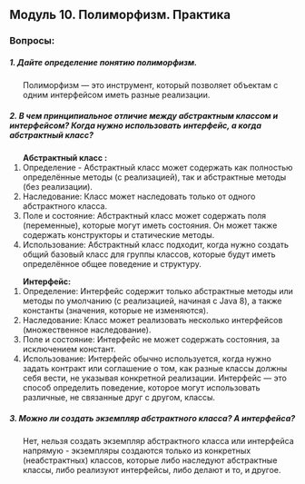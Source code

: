 <h2> Модуль 10. Полиморфизм. Практика </h2>
<h3> Вопросы:  </h3> 
<h5> 1. Дайте определение понятию полиморфизм. </h5>
<ol>
Полиморфизм —  это инструмент, который позволяет объектам с одним интерфейсом иметь разные реализации.
</ol>

<h5> 2. В чем принципиальное отличие между абстрактным классом и интерфейсом? Когда нужно использовать интерфейс, а когда абстрактный класс? </h5>
<ol>
<strong> Абстрактный класс : </strong>
<br>
<li> Определение  - Абстрактный класс может содержать как полностью определённые методы (с реализацией), так и абстрактные методы (без реализации). </li>
<li> Наследование: Класс может наследовать только от одного абстрактного класса. </li>
<li> Поле и состояние: Абстрактный класс может содержать поля (переменные), которые могут иметь состояния. Он может также содержать конструкторы и статические методы.</li>
<li> Использование: Абстрактный класс подходит, когда нужно создать общий базовый класс для группы классов, которые будут иметь определённое общее поведение и структуру. </li>
</ol>
<ol>
<strong> Интерфейс: </strong>
<br>
<li> Определение: Интерфейс содержит только абстрактные методы или методы по умолчанию (с реализацией, начиная с Java 8), а также константы (значения, которые не изменяются).</li>
<li> Наследование: Класс может реализовать несколько интерфейсов (множественное наследование).</li>
<li> Поле и состояние: Интерфейс не может содержать состояния, за исключением констант.</li>
<li> Использование: Интерфейс обычно используется, когда нужно задать контракт или соглашение о том, как разные классы должны себя вести, не указывая конкретной реализации. Интерфейс — это способ определить поведение, которое могут использовать различные, не связанные друг с другом, классы.</li>
</ol>

<h5> 3. Можно ли создать экземпляр абстрактного класса? А интерфейса? </h5>
<ol>
Нет, нельзя создать экземпляр абстрактного класса или интерфейса напрямую - экземпляры создаются только из конкретных (неабстрактных) классов, которые либо наследуют абстрактные классы, либо реализуют интерфейсы, либо делают и то, и другое.
</ol>